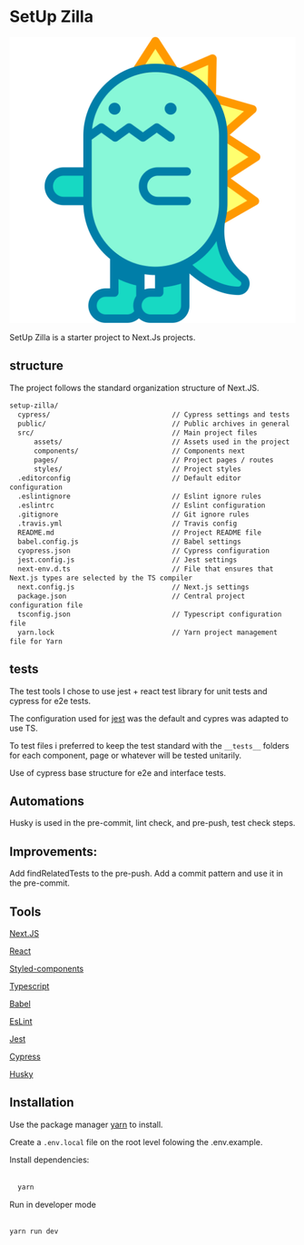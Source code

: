 # SetUp Zilla

![SetUpZilla](./src/assets/dinosaur.svg)

SetUp Zilla is a starter project to Next.Js projects.

## structure

The project follows the standard organization structure of Next.JS.

```
setup-zilla/
  cypress/                              // Cypress settings and tests
  public/                               // Public archives in general
  src/                                  // Main project files
      assets/                           // Assets used in the project
      components/                       // Components next
      pages/                            // Project pages / routes
      styles/                           // Project styles
  .editorconfig                         // Default editor configuration
  .eslintignore                         // Eslint ignore rules
  .eslintrc                             // Eslint configuration
  .gitignore                            // Git ignore rules
  .travis.yml                           // Travis config
  README.md                             // Project README file
  babel.config.js                       // Babel settings
  cyopress.json                         // Cypress configuration
  jest.config.js                        // Jest settings
  next-env.d.ts                         // File that ensures that Next.js types are selected by the TS compiler
  next.config.js                        // Next.js settings
  package.json                          // Central project configuration file
  tsconfig.json                         // Typescript configuration file
  yarn.lock                             // Yarn project management file for Yarn
```

## tests

  The test tools I chose to use jest + react test library for unit tests and cypress for e2e tests.

  The configuration used for [jest](https://jestjs.io/docs/en/configuration) was the default and cypres was adapted to use TS.

  To test files i preferred to keep the test standard with the ```__tests__``` folders for each component, page or whatever will be tested unitarily.

  Use of cypress base structure for e2e and interface tests.

## Automations

  Husky is used in the pre-commit, lint check, and pre-push, test check steps.

## Improvements:

  Add findRelatedTests to the pre-push.
  Add a commit pattern and use it in the pre-commit.

## Tools

  [Next.JS](https://nextjs.org/)

  [React](https://reactjs.org/)

  [Styled-components](https://styled-components.com/)

  [Typescript](https://www.typescriptlang.org/)

  [Babel](https://babeljs.io/)

  [EsLint](https://eslint.org/)

  [Jest](https://jestjs.io/en/)

  [Cypress](https://www.cypress.io/)

  [Husky](https://github.com/typicode/husky)

## Installation

Use the package manager [yarn](https://yarnpkg.com/) to install.

Create a ```.env.local``` file on the root level folowing the .env.example.

Install dependencies:

```sh

  yarn

```

Run in developer mode

```sh

yarn run dev

```
